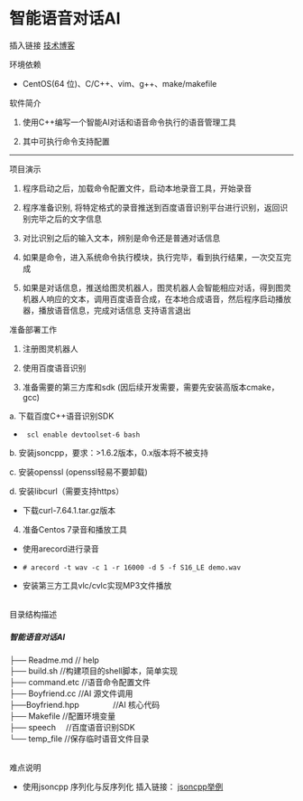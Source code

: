 智能语音对话AI 
===========================
插入链接
[技术博客](https://blog.csdn.net/qq_41906009/article/details/97384752)

环境依赖
* CentOS(64 位)、C/C++、vim、g++、make/makefile

软件简介
1. 使用C++编写一个智能AI对话和语音命令执行的语音管理工具 

2. 其中可执行命令支持配置 

***
项目演示

1. 程序启动之后，加载命令配置文件，启动本地录音工具，开始录音 

2. 程序准备识别, 将特定格式的录音推送到百度语音识别平台进行识别，返回识别完毕之后的文字信息

3. 对比识别之后的输入文本，辨别是命令还是普通对话信息 

4. 如果是命令，进入系统命令执行模块，执行完毕，看到执行结果，一次交互完成 

5. 如果是对话信息，推送给图灵机器人，图灵机器人会智能相应对话，得到图灵机器人响应的文本，调用百度语音合成，在本地合成语音，然后程序启动播放器，播放语音信息，完成对话信息 
支持语言退出  

准备部署工作
1. 注册图灵机器人

2. 使用百度语音识别

3. 准备需要的第三方库和sdk 
(因后续开发需要，需要先安装高版本cmake，gcc)

 a. 下载百度C++语音识别SDK 
 
   * ``` scl enable devtoolset-6 bash```
 
 b. 安装jsoncpp，要求：>1.6.2版本，0.x版本将不被支持

 c. 安装openssl (openssl轻易不要卸载)

 d. 安装libcurl（需要支持https）
 * 下载curl-7.64.1.tar.gz版本
 
4. 准备Centos 7录音和播放工具 
 * 使用arecord进行录音 
 
 * ``` # arecord -t wav -c 1 -r 16000 -d 5 -f S16_LE demo.wav ```
 * 安装第三方工具vlc/cvlc实现MP3文件播放

<br>
目录结构描述

##### 智能语音对话AI

├── Readme.md                 // help
<br>
├── build.sh                       //构建项目的shell脚本，简单实现
<br>
├── command.etc              //语音命令配置文件 
<br>
├── Boyfriend.cc                //AI 源文件调用
<br>
├──Boyfriend.hpp 　　　　//AI 核心代码 
<br>
├── Makefile                    //配置环境变量
<br>
├── speech                    　//百度语音识别SDK 
<br>
└── temp_file                    //保存临时语音文件目录
 
<br>
难点说明

* 使用jsoncpp  序列化与反序列化
插入链接：
[jsoncpp举例](https://github.com/jingyu0/Linux_project/tree/master/Boyfriend/test)






